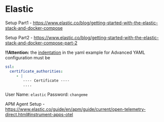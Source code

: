 # Elastic

Setup Part1 - <https://www.elastic.co/blog/getting-started-with-the-elastic-stack-and-docker-compose>

Setup Part2 - <https://www.elastic.co/blog/getting-started-with-the-elastic-stack-and-docker-compose-part-2>

**!!Attention:** the <u>indentation</u> in the yaml example for Advanced YAML configuration must be
```yml
ssl:
  certificate_authorities:
     - |
        ---- Certificate ----
        ....
```
    
User Name: `elastic`
Password: `changeme`

APM Agent Setup - <https://www.elastic.co/guide/en/apm/guide/current/open-telemetry-direct.html#instrument-apps-otel>

